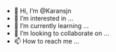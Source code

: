 - 👋 Hi, I’m @Karansjn
- 👀 I’m interested in ...
- 🌱 I’m currently learning ...
- 💞️ I’m looking to collaborate on ...
- 📫 How to reach me ...

<!---
Karansjn/Karansjn is a ✨ special ✨ repository because its `README.md` (this file) appears on your GitHub profile.
You can click the Preview link to take a look at your changes.
--->
